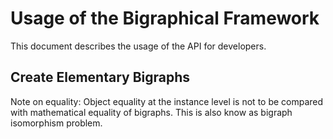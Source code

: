 # Usage of the Bigraphical Framework

This document describes the usage of the API for developers.


## Create Elementary Bigraphs

Note on equality: Object equality at the instance level is not to be compared with mathematical equality of bigraphs.
This is also know as bigraph isomorphism problem.